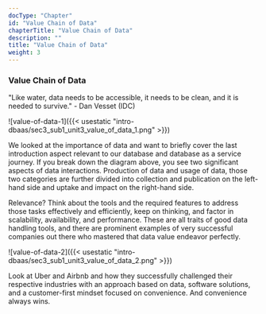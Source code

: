 ```yaml
---
docType: "Chapter"
id: "Value Chain of Data"
chapterTitle: "Value Chain of Data"
description: ""
title: "Value Chain of Data"
weight: 3
---
```


### **Value Chain of Data**

"Like water, data needs to be accessible, it needs to be clean, and it is needed to survive." - Dan Vesset (IDC)

![value-of-data-1]({{< usestatic "intro-dbaas/sec3_sub1_unit3_value_of_data_1.png" >}}) 

We looked at the importance of data and want to briefly cover the last introduction aspect relevant to our database and database as a service journey. If you break down the diagram above, you see two significant aspects of data interactions. Production of data and usage of data, those two categories are further divided into collection and publication on the left-hand side and uptake and impact on the right-hand side.

Relevance? Think about the tools and the required features to address those tasks effectively and efficiently, keep on thinking, and factor in scalability, availability, and performance. These are all traits of good data handling tools, and there are prominent examples of very successful companies out there who mastered that data value endeavor perfectly.

![value-of-data-2]({{< usestatic "intro-dbaas/sec3_sub1_unit3_value_of_data_2.png" >}}) 

Look at Uber and Airbnb and how they successfully challenged their respective industries with an approach based on data, software solutions, and a customer-first mindset focused on convenience. And convenience always wins.